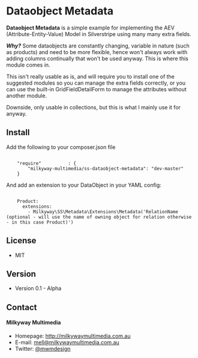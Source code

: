 Dataobject Metadata
======
**Dataobject Metadata** is a simple example for implementing the AEV (Attribute-Entity-Value) Model in Silverstripe using many many extra fields.

***Why?*** Some dataobjects are constantly changing, variable in nature (such as products) and need to be more flexible, hence won't always work with adding columns continually that won't be used anyway. This is where this module comes in.

This isn't really usable as is, and will require you to install one of the suggested modules so you can manage the extra fields correctly, or you can use the built-in GridFieldDetailForm to manage the attributes without another module.

Downside, only usable in collections, but this is what I mainly use it for anyway.

## Install
Add the following to your composer.json file

```

    "require"          : {
		"milkyway-multimedia/ss-dataobject-metadata": "dev-master"
	}

```

And add an extension to your DataObject in your YAML config:

```

    Product:
      extensions:
        - Milkyway\SS\Metadata\Extensions\Metadata('RelationName (optional - will use the name of owning object for relation otherwise - in this case Product)')

```

## License
* MIT

## Version
* Version 0.1 - Alpha

## Contact
#### Milkyway Multimedia
* Homepage: http://milkywaymultimedia.com.au
* E-mail: mell@milkywaymultimedia.com.au
* Twitter: [@mwmdesign](https://twitter.com/mwmdesign "mwmdesign on twitter")